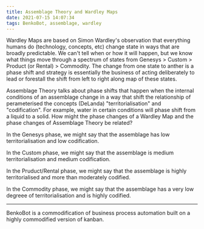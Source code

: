 ```yaml
---
title: Assemblage Theory and Wardley Maps
date: 2021-07-15 14:07:34
tags: BenkoBot, assemblage, wardley
---
```


Wardley Maps are based on Simon Wardley's observation that everything humans do (technology, concepts, etc) change state in ways that are broadly predictable. We can't tell when or how it will happen, but we know what things move through a spectrum of states from Genesys > Custom > Product (or Rental) > Commodity. The change from one state to anther is a phase shift and strategy is essentially the business of acting deliberately to lead or forestall the shift from left to right along map of these states.

Assemblage Theory talks about phase shifts that happen when the internal conditions of an assemblage change in a way that shift the relationship of perameterised the concepts (DeLanda) "territorialisation" and "codification". For example, water in certain conditions will phase shift from a liquid to a solid. How might the phase changes of a Wardley Map and the phase changes of Assemblage Theory be related?

In the Genesys phase, we might say that the assemblage has low territorialisation and low codification.

In the Custom phase, we might say that the assemblage is medium territorialisation and medium codification.

In the Pruduct/Rental phase, we might say that the assemblage is highly territorialised and more than moderately codified.

In the Commodity phase, we might say that the assemblage has a very low degreee of territorialisation and is highly codified.

---

BenkoBot is a commodification of business process automation built on a highly commodified version of kanban.
